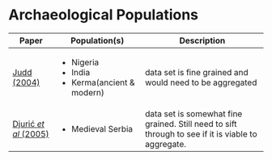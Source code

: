# Archaeological Populations

Paper | Population(s) | Description
------|---------------|------------
[Judd (2004)](http://onlinelibrary.wiley.com/doi/10.1002/oa.711/abstract) | <ul><li>Nigeria</li><li>India</li><li>Kerma(ancient & modern)</li></ul> | data set is fine grained and would need to be aggregated
[Djurić *et al* (2005)](http://onlinelibrary.wiley.com/doi/10.1002/ajpa.20270/abstract) | <ul><li>Medieval Serbia</li></ul> | data set is somewhat fine grained. Still need to sift through to see if it is viable to aggregate.
